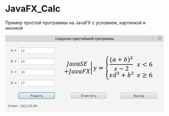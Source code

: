 # JavaFX_Calc
Пример простой программы на JavaFX с условием, картинкой и иконкой

![Screenshot](JavaFX_Calc.png)
